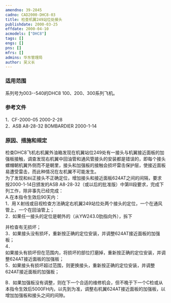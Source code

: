 ```yaml
---
amendno: 39-2845  
cadno: CAD2000-DHC8-03  
title: 检查机翼249站位处接头  
publishdate: 2000-03-25  
effdate: 2000-04-10  
acmodels: ["DHC8"]  
tags: []  
engs: []  
pns: []  
mfrs: []  
admins: 华东管理局  
author: 吴义长  
---
```

  
### 适用范围  
系列号为003--540的DHC8 100、200、300系列飞机。  
  
<!--more-->  
### 参考文件  
  1．CF-2000-05 2000-2-28  
2．ASB A8-28-32  BOMBARDIER 2000-1-14  
  
### 原因、措施和规定  

  检查DHC8飞机右机翼外油箱发现在机翼站位249处有一接头与机翼接近面板的加强板接触，调查发现右机翼中回油管和通风管接头的安装都是错误的，即每个接头螺帽朝机翼外侧而不是朝里，接头和加强板的接触会损坏雷击保护层，使接近面板易遭受雷击，而此种情况在左机翼不可能发生。  
  为了发现和纠正接头不正确定位，增加接头和接近面板624AT之间的间隔，要求按2000-1-14日颁发的ASB A8-28-32（或以后的批准版）中第III段要求，完成下列工作，除非事先已经完成：  
  A.在本指令生效后90天内：  
1．用Ｘ射线或目视检查方法确定右机翼249站位处两个接头的定位，一个在通风管上，一个在回油管上；  
2．如果任一接头的定位是朝外的（从YW243.0肋指向外），拆下  
  
并检查有无损坏；  
3．如果接头没有损坏，重新按正确的定位安装，并调整624AT接近面板的加强板；  
4．  
如果接头有损坏但在范围内，将损坏的部位打磨掉，重新按正确的定位安装，并调整624AT接近面板的加强板；  
  5．如果接头有损坏超过范围，则更换接头，重新按正确的定位安装，并调整624AT接近面板的加强板；  
  
  B．如果加强板没有调整，则在下一个合适的维修机会，但不晚于下一个C检或从本指令生效后5000FH内，以先到为准，调整右机翼624AT接近面板的加强板，以增加加强板和接头之间的间隙。  
